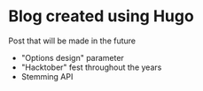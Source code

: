 # Blog created using Hugo

Post that will be made in the future
- "Options design" parameter
- "Hacktober" fest throughout the years
- Stemming API